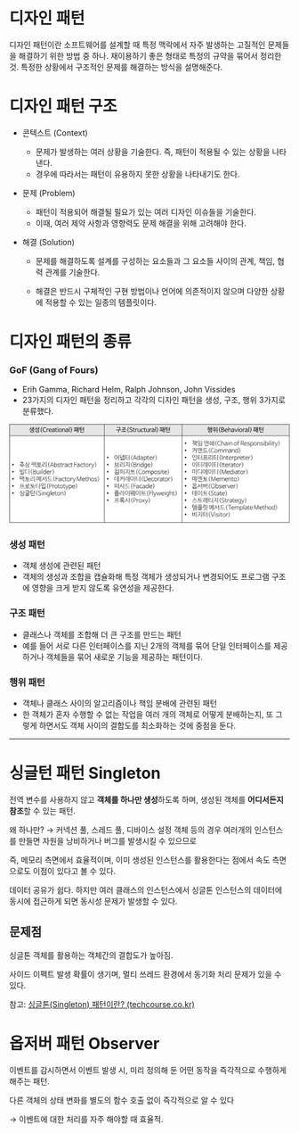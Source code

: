 # 디자인 패턴

디자인 패턴이란 소프트웨어를 설계할 때 특정 맥락에서 자주 발생하는 고질적인 문제들을 해결하기 위한 방법 중 하나. 재이용하기 좋은 형태로 특정의 규약을 묶어서 정리한 것. 특정한 상황에서 구조적인 문제를 해결하는 방식을 설명해준다.



# 디자인 패턴 구조

- 콘텍스트 (Context)
    - 문제가 발생하는 여러 상황을 기술한다. 즉, 패턴이 적용될 수 있는 상황을 나타낸다.
    - 경우에 따라서는 패턴이 유용하지 못한 상황을 나타내기도 한다.
    
- 문제 (Problem)
    - 패턴이 적용되어 해결될 필요가 있는 여러 디자인 이슈들을 기술한다.
    - 이때, 여러 제약 사항과 영향력도 문제 해결을 위해 고려해야 한다.
    
- 해결 (Solution)
    - 문제를 해결하도록 설계를 구성하는 요소들과 그 요소들 사이의 관계, 책임, 협력 관계를 기술한다.
    
    - 해결은 반드시 구체적인 구현 방법이나 언어에 의존적이지 않으며 다양한 상황에 적용할 수 있는 일종의 템플릿이다.
    
      

# 디자인 패턴의 종류

### GoF (Gang of Fours)

- Erih Gamma, Richard Helm, Ralph Johnson, John Vissides
- 23가지의 디자인 패턴을 정리하고 각각의 디자인 패턴을 생성, 구조, 행위 3가지로 분류했다.

![image](./assets/gof.png)

### 생성 패턴

- 객체 생성에 관련된 패턴
- 객체의 생성과 조합을 캡슐화해 특정 객체가 생성되거나 변경되어도 프로그램 구조에 영향을 크게 받지 않도록 유연성을 제공한다.

### 구조 패턴

- 클래스나 객체를 조합해 더 큰 구조를 만드는 패턴
- 예를 들어 서로 다른 인터페이스를 지닌 2개의 객체를 묶어 단일 인터페이스를 제공하거나 객체들을 묶어 새로운 기능을 제공하는 패턴이다.

### 행위 패턴

- 객체나 클래스 사이의 알고리즘이나 책임 분배에 관련된 패턴
- 한 객체가 혼자 수행할 수 없는 작업을 여러 개의 객체로 어떻게 분배하는지, 또 그렇게 하면서도 객체 사이의 결합도를 최소화하는 것에 중점을 둔다.



---

# 싱글턴 패턴 Singleton

전역 변수를 사용하지 않고 **객체를 하나만 생성**하도록 하며, 생성된 객체를 **어디서든지 참조**할 수 있는 패턴.

왜 하나만? → 커넥션 풀, 스레드 풀, 디바이스 설정 객체 등의 경우 여러개의 인스턴스를 만들면 자원을 낭비하거나 버그를 발생시킬 수 있으므로

즉, 메모리 측면에서 효율적이며, 이미 생성된 인스턴스를 활용한다는 점에서 속도 측면으로도 이점이 있다고 볼 수 있다.

데이터 공유가 쉽다. 하지만 여러 클래스의 인스턴스에서 싱글톤 인스턴스의 데이터에 동시에 접근하게 되면 동시성 문제가 발생할 수 있다.

## 문제점

싱글톤 객체를 활용하는 객체간의 결합도가 높아짐.

사이드 이펙트 발생 확률이 생기며, 멀티 쓰레드 환경에서 동기화 처리 문제가 있을 수 있다.

참고: [싱글톤(Singleton) 패턴이란? (techcourse.co.kr)](https://tecoble.techcourse.co.kr/post/2020-11-07-singleton/)



# 옵저버 패턴 Observer

이벤트를 감시하면서 이벤트 발생 시, 미리 정의해 둔 어떤 동작을 즉각적으로 수행하게 해주는 패턴.

다른 객체의 상태 변화를 별도의 함수 호출 없이 즉각적으로 알 수 있다

→ 이벤트에 대한 처리를 자주 해야할 때 효율적.